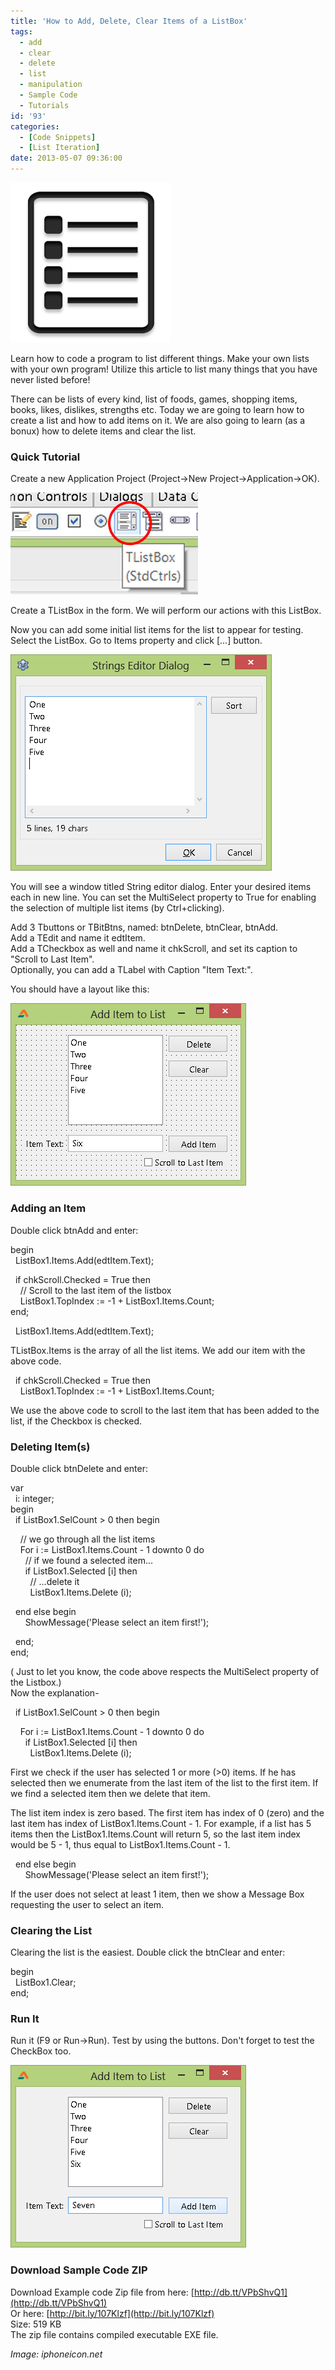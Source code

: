 ```yaml
---
title: 'How to Add, Delete, Clear Items of a ListBox'
tags:
  - add
  - clear
  - delete
  - list
  - manipulation
  - Sample Code
  - Tutorials
id: '93'
categories:
  - [Code Snippets]
  - [List Iteration]
date: 2013-05-07 09:36:00
---
```


![Learn how to manipulate a list](how-to-add-delete-clear-items-of-listbox/list.png "Learn how to manipulate a list")

Learn how to code a program to list different things. Make your own lists with your own program! Utilize this article to list many things that you have never listed before!
<!-- more -->
  
  
  
There can be lists of every kind, list of foods, games, shopping items, books, likes, dislikes, strengths etc. Today we are going to learn how to create a list and how to add items on it. We are also going to learn (as a bonux) how to delete items and clear the list.  
  

### Quick Tutorial

Create a new Application Project (Project->New Project->Application->OK).  
  

![TListBox component icon in Toolbar of Lazarus](how-to-add-delete-clear-items-of-listbox/TListBox-toolbar-icon.jpg "TListBox component icon in Toolbar of Lazarus")

  
Create a TListBox in the form. We will perform our actions with this ListBox.  
  
Now you can add some initial list items for the list to appear for testing. Select the ListBox. Go to Items property and click \[...\] button.  
  

![](how-to-add-delete-clear-items-of-listbox/ListBox-items-editing-lazar.gif)

  
You will see a window titled String editor dialog. Enter your desired items each in new line. You can set the MultiSelect property to True for enabling the selection of multiple list items (by Ctrl+clicking).  
  
Add 3 Tbuttons or TBitBtns, named: btnDelete, btnClear, btnAdd.  
Add a TEdit and name it edtItem.  
Add a TCheckbox as well and name it chkScroll, and set its caption to "Scroll to Last Item".  
Optionally, you can add a TLabel with Caption "Item Text:".  
  
You should have a layout like this:  
  

![](how-to-add-delete-clear-items-of-listbox/List-add-delete-2.gif)

  
  

### Adding an Item

Double click btnAdd and enter:  
  
begin  
  ListBox1.Items.Add(edtItem.Text);  
  
  if chkScroll.Checked = True then  
    // Scroll to the last item of the listbox  
    ListBox1.TopIndex := -1 + ListBox1.Items.Count;  
end;  
  
  ListBox1.Items.Add(edtItem.Text);  
  
TListBox.Items is the array of all the list items. We add our item with the above code.  
  
  if chkScroll.Checked = True then  
    ListBox1.TopIndex := -1 + ListBox1.Items.Count;  
  
We use the above code to scroll to the last item that has been added to the list, if the Checkbox is checked.  
  

### Deleting Item(s)

Double click btnDelete and enter:  
  
var  
  i: integer;  
begin  
  if ListBox1.SelCount > 0 then begin  
  
    // we go through all the list items  
    For i := ListBox1.Items.Count - 1 downto 0 do  
      // if we found a selected item...  
      if ListBox1.Selected \[i\] then  
        // ...delete it  
        ListBox1.Items.Delete (i);  
  
  end else begin  
      ShowMessage('Please select an item first!');  
  
  end;  
end;  
  
( Just to let you know, the code above respects the MultiSelect property of the Listbox.)  
Now the explanation-  
  
  if ListBox1.SelCount > 0 then begin  
  
    For i := ListBox1.Items.Count - 1 downto 0 do  
      if ListBox1.Selected \[i\] then  
        ListBox1.Items.Delete (i);  
  
First we check if the user has selected 1 or more (>0) items. If he has selected then we enumerate from the last item of the list to the first item. If we find a selected item then we delete that item.  
  
The list item index is zero based. The first item has index of 0 (zero) and the last item has index of ListBox1.Items.Count - 1. For example, if a list has 5 items then the ListBox1.Items.Count will return 5, so the last item index would be 5 - 1, thus equal to ListBox1.Items.Count - 1.  
  
  end else begin  
      ShowMessage('Please select an item first!');  
  
If the user does not select at least 1 item, then we show a Message Box requesting the user to select an item.  

### Clearing the List

Clearing the list is the easiest. Double click the btnClear and enter:  
  
begin  
  ListBox1.Clear;  
end;  
  

### Run It

Run it (F9 or Run->Run). Test by using the buttons. Don't forget to test the CheckBox too.  
  

![](how-to-add-delete-clear-items-of-listbox/List-add-delete-1.gif)

  
  

### Download Sample Code ZIP

Download Example code Zip file from here: [http://db.tt/VPbShvQ1](http://db.tt/VPbShvQ1)  
Or here: [http://bit.ly/107Klzf](http://bit.ly/107Klzf)  
Size: 519 KB  
The zip file contains compiled executable EXE file.  
  
_Image: iphoneicon.net_